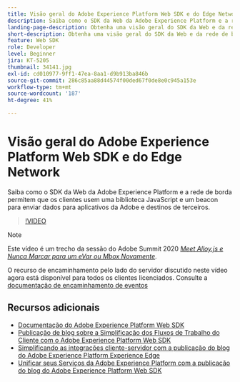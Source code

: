 ```yaml
---
title: Visão geral do Adobe Experience Platform Web SDK e do Edge Network
description: Saiba como o SDK da Web da Adobe Experience Platform e a rede de borda permitem que os clientes usem uma biblioteca JavaScript e um beacon para enviar dados para aplicativos da Adobe e destinos de terceiros.
landing-page-description: Obtenha uma visão geral do SDK da Web e da rede de borda.
short-description: Obtenha uma visão geral do SDK da Web e da rede de borda.
feature: Web SDK
role: Developer
level: Beginner
jira: KT-5205
thumbnail: 34141.jpg
exl-id: cd010977-9ff1-47ea-8aa1-d9b913ba846b
source-git-commit: 286c85aa88d44574f00ded67f0de8e0c945a153e
workflow-type: tm+mt
source-wordcount: '187'
ht-degree: 41%

---
```


# Visão geral do Adobe Experience Platform Web SDK e do Edge Network

Saiba como o SDK da Web da Adobe Experience Platform e a rede de borda permitem que os clientes usem uma biblioteca JavaScript e um beacon para enviar dados para aplicativos da Adobe e destinos de terceiros.

>[!VIDEO](https://video.tv.adobe.com/v/34141?learn=on&enablevpops)

>[!NOTE]
>
>Este vídeo é um trecho da sessão do Adobe Summit 2020 *[Meet Alloy.js e Nunca Marcar para um eVar ou Mbox Novamente](https://business.adobe.com/summit/2020/with-alloy-js-never-tag-for-an-evar-or-mbox-again.html)*.
>
>O recurso de encaminhamento pelo lado do servidor discutido neste vídeo agora está disponível para todos os clientes licenciados. Consulte a [documentação de encaminhamento de eventos](https://experienceleague.adobe.com/docs/experience-platform/tags/event-forwarding/overview.html)

## Recursos adicionais

* [Documentação do Adobe Experience Platform Web SDK](https://experienceleague.adobe.com/docs/experience-platform/edge/home.html)
* [Publicação de blog sobre a Simplificação dos Fluxos de Trabalho do Cliente com o Adobe Experience Platform Web SDK](https://medium.com/adobetech/simplifying-customer-workflows-with-adobe-experience-platform-web-sdk-4e54fe134f4a)
* [Simplificando as integrações cliente-servidor com a publicação do blog do Adobe Experience Platform Experience Edge](https://medium.com/adobetech/streamlining-client-server-integrations-with-adobe-experience-platform-experience-edge-1caaef887172)
* [Unificar seus Serviços da Adobe Experience Platform com a publicação do blog do Adobe Experience Platform Web SDK](https://medium.com/adobetech/unify-your-adobe-experience-platform-services-with-adobe-experience-platform-web-sdk-75cf6851a9fc)
